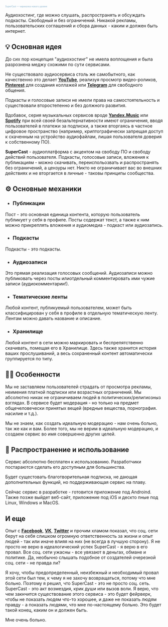 <span style="font-weight: normal; font-size: 0.5em; color: #7fadc9;">SuperCast — чирикалка нового уровня</span>

Аудиохостинг, где можно слушать, распространять и обсуждать подкасты.
Свободный и без ограничений.
Никакой рекламы, пользовательских соглашений и сбора данных - каким и должен быть интернет.

## 💡 Основная идея

До сих пор концепция "аудиохостинг" не имела воплощения и была разрознена меджу схожими по сути сервисами.

Не существовало аудиосервиса столь же самобытного, как качественно это делает <b>[YouTube](https://www.youtube.com)</b>, реализуя просмотр видео-роликов, <b>[Pinterest](https://www.pinterest.com)</b> для создания коллажей или <b>[Telegram](https://telegram.org)</b> для свободного общения.

Подкасты и голосовые записи не имели права на самостоятельность и существовали второстепенно и без должного развития.

Вдобавок, серия музыкальных сервисов вроде <b>[Yandex.Music](https://music.yandex.ru)</b> или <b>[Spotify](https://open.spotify.com)</b> при всей своей безальтернативности имеют ограничения, вводя пользователей в платежи за подписки, а также вторгаясь в частное цифровое пространство (например, криптографически запрещая доступ к скаченным на устройство аудиофайлам, лишая пользователя доверия к собственному ПО).

<b>SuperCast</b> - аудиоплатформа c акцентом на свободу ПО и свободу действий пользователя.
Подкасты, голосовые записи, вложения к публикациям - можно скачивать, переиспольозвать и распространять без ограничений, а цензуры нет.
Никто не ограничивает вас во внешних действиях и не вторгается в личные - таковы принципы сообщества.

## ⚙️ Основные механики

- ### Публикации

Пост - это основная единица контента, которую пользователь публикует у себя в профиле.
Посты содержат текст, а также к ним можно прикреплять вложения и аудиомедиа - подкаст или аудиозапись.

- ### Подкасты

Подкасты - это подкасты.

- ### Аудиозаписи

Это прямая реализация голосовых сообщений.
Аудиозаписи можно публиковать через посты илиотдельный комментировать ими чужие записи (аудиокомментарии!).

- ### Тематические ленты

Любой контент, публикуемый пользователем, может быть классифицирован у себя в профиле в отдельную тематическую ленту.
Лентам можно давать название и описание.

- ### Хранилище

Любой контент в сети можно маркировать и беспрепятственно скачивать, помещая его в Хранилище.
Здесь также хранится история ваших прослушиваний, а весь сохраненный контент автоматически группируется по типу.

## ☝🏻 Особенности

Мы не заставляем пользователей страдать от просмотра рекламы, неимения платной подписки или возрастных ограничений.
Мы абсолютно никак не ограничиваем людей в политических/религиозныз взглядах.
В сервисе будет модерация - но только на предмет общечеловечески принятых вещей (вредные вещества, порнография. насилие и т.д.).

Мы не знаем, как создать идеальную модерацию - нам очень больно, так же как и вам.
Более того, мы не верим в идеальную модерацию, и создаем сервис во имя совершенно других целей.

## 🪇 Распространение и использование

Сервис абсолютно бесплатен к использованию.
Разработчики постараются сделать его доступным для большинства.

Будет сущестовать благотворительная подписка, не дающая дополнительных функций, но поддерживающая сервис на плаву.

Сейчас сервис в разработке - готовится приложение под Androind.
Также позже выйдет веб-сайт, приложение под iOS и дескто пные под Linux, Windows и MacOS.

## И еще

Опыт с <b>[Facebook](https://facebook.com)</b>, <b>[VK](https://vk.com)</b>, <b>[Twitter](https://x.com)</b> и прочим хламом показал, что соц. сети берут на себя слишком огромную ответственность за жизни и опыт людей - так или иначе влияя на них (не всегда в лучшую сторону).
Я не просто не верю в идеалогический успех SuperCast - я верю в его провал.
Все соц. сети ужасны - все увязают в деньгах, обмане и политике.
Да, необычно слышать подобное от создателей очерезной соц. сети - не правда ли?

Я хочу, чтобы предопределенный, неизбежный и необходимый провал этой сети был тем, к чему я не захочу возвращаться, потому что мне больно.
Поэтому я решил, что SuperCast - это не просто соц. сеть.
SuperCast - это акт возмездия, крик души или вызов воли.
Я верю, что чем закнчится существование этого сервиса - это будет фейрверк, чтобы не показать людям что-то хорошее, и даже не показать людям правду - а показать людями, что мне по-настоящему больно.
Это будет такой конец, каким он и должен быть.

Мне очень больно.
